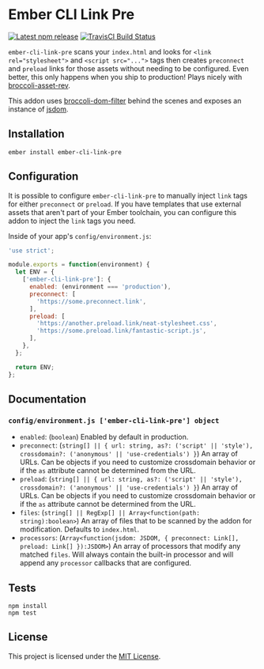 # Ember CLI Link Pre

[![Latest npm release][npm-badge]][npm-badge-url]
[![TravisCI Build Status][travis-badge]][travis-badge-url]

[npm-badge]: https://img.shields.io/npm/v/ember-cli-link-pre.svg
[npm-badge-url]: https://www.npmjs.com/package/ember-cli-link-pre
[travis-badge]: https://img.shields.io/travis/atsjj/ember-cli-link-pre/master.svg?label=TravisCI
[travis-badge-url]: https://travis-ci.com/atsjj/ember-cli-link-pre
[github-actions-badge]: https://github.com/atsjj/ember-cli-link-pre/workflows/CI/badge.svg
[github-actions-ci-url]: https://github.com/atsjj/ember-cli-link-pre/actions?query=workflow%3ACI
[license-url]: LICENSE
[broccoli-asset-rev-url]: https://github.com/rickharrison/broccoli-asset-rev
[broccoli-dom-filter-url]: https://github.com/atsjj/broccoli-dom-filter
[jsdom-url]: https://github.com/jsdom/jsdom

`ember-cli-link-pre` scans your `index.html` and looks for `<link rel="stylesheet">` and
`<script src="...">` tags then creates `preconnect` and `preload` links for those assets without
needing to be configured. Even better, this only happens when you ship to production! Plays nicely
with [broccoli-asset-rev][broccoli-asset-rev-url].

This addon uses [broccoli-dom-filter][broccoli-dom-filter-url] behind the scenes and exposes an
instance of [jsdom][jsdom-url].

## Installation

```
ember install ember-cli-link-pre
```

## Configuration

It is possible to configure `ember-cli-link-pre` to manually inject `link` tags for either
`preconnect` or `preload`. If you have templates that use external assets that aren't part of your
Ember toolchain, you can configure this addon to inject the `link` tags you need.

Inside of your app's `config/environment.js`:

```javascript
'use strict';

module.exports = function(environment) {
  let ENV = {
    ['ember-cli-link-pre']: {
      enabled: (environment === 'production'),
      preconnect: [
        'https://some.preconnect.link',
      ],
      preload: [
        'https://another.preload.link/neat-stylesheet.css',
        'https://some.preload.link/fantastic-script.js',
      ],
    },
  };

  return ENV;
};
```

## Documentation

### `config/environment.js ['ember-cli-link-pre'] object`

* `enabled`: (`boolean`) Enabled by default in production.
* `preconnect`: (`string[] || { url: string,
  as?: ('script' || 'style'), crossdomain?: ('anonymous' || 'use-credentials') }`) An array of URLs.
  Can be objects if you need to customize crossdomain behavior or if the `as` attribute cannot be
  determined from the URL.
* `preload`: (`string[] || { url: string,
  as?: ('script' || 'style'), crossdomain?: ('anonymous' || 'use-credentials') }`) An array of URLs.
  Can be objects if you need to customize crossdomain behavior or if the `as` attribute cannot be
  determined from the URL.
* `files`: (`string[] || RegExp[] || Array<function(path: string):boolean>`) An array of files that
  to be scanned by the addon for modification. Defaults to `index.html`.
* `processors`: (`Array<function(jsdom: JSDOM, { preconnect: Link[], preload: Link[] }):JSDOM>`) An
  array of processors that modify any matched `files`. Will always contain the built-in processor
  and will append any `processor` callbacks that are configured.

## Tests

```
npm install
npm test
```

## License

This project is licensed under the [MIT License][license-url].
